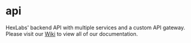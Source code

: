 # api

HexLabs' backend API with multiple services and a custom API gateway. Please visit our
[Wiki](https://github.com/HackGT/api/wiki) to view all of our documentation.
